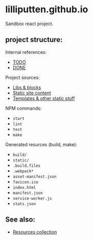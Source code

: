 # lilliputten.github.io

Sandbox react project.

## project structure:

Internal references:

- [TODO](README.TODO.md)
- [DONE](README.DONE.md)

Project sources:

- [Libs & blocks](src/)
- [Static site content](site/)
- [Templates & other static stuff](public/)

NPM commands:

- `start`
- `lint`
- `test`
- `make`

Generated resurces (build, make):

- `build/`
- `static/`
- `.build.files`
- `.webpack*`
- `asset-manifest.json`
- `favicon.ico`
- `index.html`
- `manifest.json`
- `service-worker.js`
- `stats.json`

## See also:

- [Resources collection](README.Resources.md)

